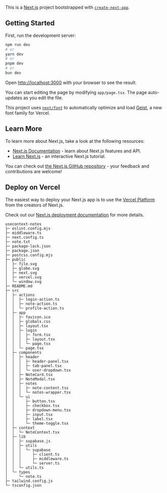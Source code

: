 This is a [Next.js](https://nextjs.org) project bootstrapped with [`create-next-app`](https://nextjs.org/docs/app/api-reference/cli/create-next-app).

## Getting Started

First, run the development server:

```bash
npm run dev
# or
yarn dev
# or
pnpm dev
# or
bun dev
```

Open [http://localhost:3000](http://localhost:3000) with your browser to see the result.

You can start editing the page by modifying `app/page.tsx`. The page auto-updates as you edit the file.

This project uses [`next/font`](https://nextjs.org/docs/app/building-your-application/optimizing/fonts) to automatically optimize and load [Geist](https://vercel.com/font), a new font family for Vercel.

## Learn More

To learn more about Next.js, take a look at the following resources:

- [Next.js Documentation](https://nextjs.org/docs) - learn about Next.js features and API.
- [Learn Next.js](https://nextjs.org/learn) - an interactive Next.js tutorial.

You can check out [the Next.js GitHub repository](https://github.com/vercel/next.js) - your feedback and contributions are welcome!

## Deploy on Vercel

The easiest way to deploy your Next.js app is to use the [Vercel Platform](https://vercel.com/new?utm_medium=default-template&filter=next.js&utm_source=create-next-app&utm_campaign=create-next-app-readme) from the creators of Next.js.

Check out our [Next.js deployment documentation](https://nextjs.org/docs/app/building-your-application/deploying) for more details.

```
usecontext-notes
├─ eslint.config.mjs
├─ middleware.ts
├─ next.config.ts
├─ note.txt
├─ package-lock.json
├─ package.json
├─ postcss.config.mjs
├─ public
│  ├─ file.svg
│  ├─ globe.svg
│  ├─ next.svg
│  ├─ vercel.svg
│  └─ window.svg
├─ README.md
├─ src
│  ├─ actions
│  │  ├─ login-action.ts
│  │  ├─ note-action.ts
│  │  └─ profile-action.ts
│  ├─ app
│  │  ├─ favicon.ico
│  │  ├─ globals.css
│  │  ├─ layout.tsx
│  │  ├─ login
│  │  │  ├─ form.tsx
│  │  │  ├─ layout.tsx
│  │  │  └─ page.tsx
│  │  └─ page.tsx
│  ├─ components
│  │  ├─ header
│  │  │  ├─ header-panel.tsx
│  │  │  ├─ tab-panel.tsx
│  │  │  └─ user-dropdown.tsx
│  │  ├─ NoteCard.tsx
│  │  ├─ NoteModal.tsx
│  │  ├─ notes
│  │  │  ├─ note-content.tsx
│  │  │  └─ notes-wrapper.tsx
│  │  └─ ui
│  │     ├─ button.tsx
│  │     ├─ checkbox.tsx
│  │     ├─ dropdown-menu.tsx
│  │     ├─ input.tsx
│  │     ├─ label.tsx
│  │     └─ theme-toggle.tsx
│  ├─ context
│  │  └─ NoteContext.tsx
│  ├─ lib
│  │  ├─ supabase.js
│  │  ├─ utils
│  │  │  └─ supabase
│  │  │     ├─ client.ts
│  │  │     ├─ middleware.ts
│  │  │     └─ server.ts
│  │  └─ utils.ts
│  └─ types
│     └─ note.ts
├─ tailwind.config.js
└─ tsconfig.json

```